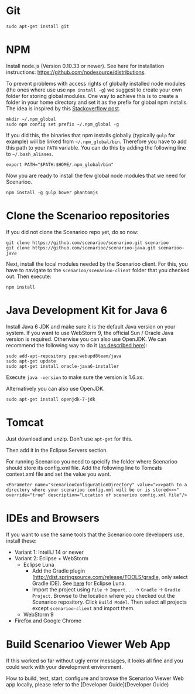 # Git

```
sudo apt-get install git
```

# NPM

Install node.js (Version 0.10.33 or newer). See here for installation instructions: https://github.com/nodesource/distributions.

To prevent problems with access rights of globally installed node modules (the ones where use use `npm install -g`) we suggest to create your own folder for storing global modules. One way to achieve this is to create a folder in your home directory and set it as the prefix for global npm installs. The idea is inspired by this [Stackoverflow post](http://stackoverflow.com/a/21712034/581553).

```
mkdir ~/.npm_global
sudo npm config set prefix ~/.npm_global -g
```

If you did this, the binaries that npm installs globally (typically `gulp` for example) will be linked from `~/.npm_global/bin`. Therefore you have to add this path to your `PATH` variable. You can do this by adding the following line to `~/.bash_aliases`.

```
export PATH="$PATH:$HOME/.npm_global/bin"
```

Now you are ready to install the few global node modules that we need for Scenarioo.

```
npm install -g gulp bower phantomjs
```

# Clone the Scenarioo repositories

If you did not clone the Scenarioo repo yet, do so now:

```
git clone https://github.com/scenarioo/scenarioo.git scenarioo
git clone https://github.com/scenarioo/scenarioo-java.git scenarioo-java
```

Next, install the local modules needed by the Scenarioo client. For this, you have to navigate to the `scenarioo/scenarioo-client` folder that you checked out. Then execute:

```
npm install
```

# Java Development Kit for Java 6

Install Java 6 JDK and make sure it is the default Java version on your system. If you want to use WebStorm 9, the official Sun / Oracle Java version is required. Otherwise you can also use OpenJDK. We can recommend the following way to do it ([as described here](http://www.webupd8.org/2012/01/install-oracle-java-jdk-7-in-ubuntu-via.html)):

```
sudo add-apt-repository ppa:webupd8team/java
sudo apt-get update
sudo apt-get install oracle-java6-installer
```

Execute `java -version` to make sure the version is 1.6.xx.

Alternatively you can also use OpenJDK.

```
sudo apt-get install openjdk-7-jdk
```

# Tomcat

Just download and unzip. Don't use `apt-get` for this.

Then add it in the Eclipse Servers section.

For running Scenarioo you need to speicify the folder where Scenarioo should store its config.xml file. Add the following line to Tomcats context.xml file and set the value you want.

```
<Parameter name="scenariooConfigurationDirectory" value=">>>path to a directory where your scenarioo config.xml will be or is stored<<<" override="true" description="Location of scenarioo config.xml file"/>
```

# IDEs and Browsers

If you want to use the same tools that the Scenarioo core developers use, install these:

* Variant 1: IntelliJ 14 or newer
* Variant 2: Eclipse + WebStorm
  * Eclipse Luna
    * Add the Gradle plugin (http://dist.springsource.com/release/TOOLS/gradle, only select Gradle IDE). See [here](http://marketplace.eclipse.org/content/gradle-integration-eclipse-44#.VHuc2zGG88q) for Eclipse Luna.
    * Import the project using `File` -> `Import...` -> `Gradle` -> `Gradle Project`. Browse to the location where you checked out the Scenarioo repository. Click `Build Model`. Then select all projects except `scenarioo-client` and import them.
  * WebStorm 9
* Firefox and Google Chrome

# Build Scenarioo Viewer Web App

If this worked so far without ugly error messages, it looks all fine and you could work with your development environment. 

How to build, test, start, configure and browse the Scenarioo Viewer Web app locally, please refer to the [Developer Guide](Developer Guide)